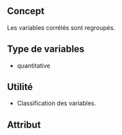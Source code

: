 ## Concept

Les variables corrélés sont regroupés.

## Type de variables

* quantitative

## Utilité

* Classification des variables.

## Attribut

